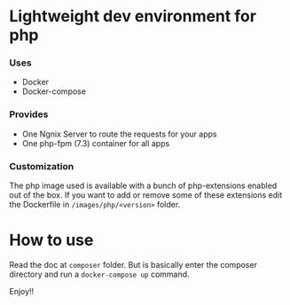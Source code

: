 # Lightweight dev environment for php

### Uses
- Docker
- Docker-compose

### Provides

- One Ngnix Server to route the requests for your apps
- One php-fpm (7.3) container for all apps
### Customization

The php image used is available with a bunch of php-extensions enabled out of the box. If you want to add or remove some of these extensions edit the Dockerfile in `/images/php/<version>` folder.

# How to use

Read the doc at `composer` folder. But is basically enter the composer directory and run a `docker-compose up` command.

Enjoy!!